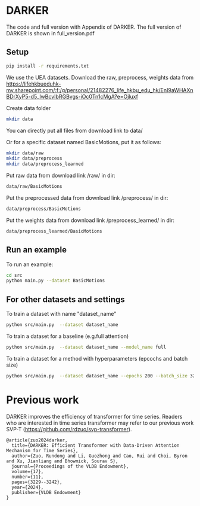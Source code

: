 # DARKER
The code and full version with Appendix of DARKER. 
The full version of DARKER is shown in full_version.pdf

## Setup
```bash
pip install -r requirements.txt
```


We use the UEA datasets. Download the raw, preprocess, weights data from https://lifehkbueduhk-my.sharepoint.com/:f:/g/personal/21482276_life_hkbu_edu_hk/EnI9aWHAXnBDrXyP5-d5_lwBcvIbRGBvgs-iOc0Tn1cMgA?e=Ojluxf

Create data folder
```bash
mkdir data
```
You can directly put all files from download link to data/

Or for a specific dataset named BasicMotions, put it as follows:

```bash
mkdir data/raw
mkdir data/preprocess
mkdir data/preprocess_learned
```

Put raw data from download link /raw/ in dir:
```bash
data/raw/BasicMotions
```
Put the preprocessed data from download link /preprocess/ in dir:
```bash
data/preprocess/BasicMotions
```

Put the weights data from download link /preprocess_learned/ in dir:

```bash
data/preprocess_learned/BasicMotions
```



## Run an example
To run an example:
```bash
cd src
python main.py --dataset BasicMotions
```

## For other datasets and settings

To train a dataset with name "dataset_name"
```bash
python src/main.py  --dataset dataset_name
```

To train a dataset for a baseline (e.g.full attention)

```bash
python src/main.py  --dataset dataset_name --model_name full
```

To train a dataset for a method with hyperparameters (epcochs and batch size)

```bash
python src/main.py  --dataset dataset_name --epochs 200 --batch_size 32
```

# Previous work
DARKER improves the efficiency of transformer for time series.
Readers who are interested in time series transformer may refer to our previous work SVP-T (https://github.com/rdzuo/svp-transformer).

```
@article{zuo2024darker,
  title={DARKER: Efficient Transformer with Data-Driven Attention Mechanism for Time Series},
  author={Zuo, Rundong and Li, Guozhong and Cao, Rui and Choi, Byron and Xu, Jianliang and Bhowmick, Sourav S},
  journal={Proceedings of the VLDB Endowment},
  volume={17},
  number={11},
  pages={3229--3242},
  year={2024},
  publisher={VLDB Endowment}
}
```

